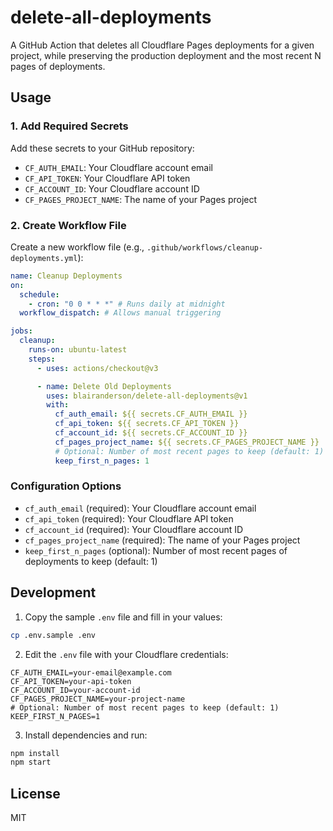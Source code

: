 # delete-all-deployments

A GitHub Action that deletes all Cloudflare Pages deployments for a given project, while preserving the production deployment and the most recent N pages of deployments.

## Usage

### 1. Add Required Secrets

Add these secrets to your GitHub repository:

- `CF_AUTH_EMAIL`: Your Cloudflare account email
- `CF_API_TOKEN`: Your Cloudflare API token
- `CF_ACCOUNT_ID`: Your Cloudflare account ID
- `CF_PAGES_PROJECT_NAME`: The name of your Pages project

### 2. Create Workflow File

Create a new workflow file (e.g., `.github/workflows/cleanup-deployments.yml`):

```yaml
name: Cleanup Deployments
on:
  schedule:
    - cron: "0 0 * * *" # Runs daily at midnight
  workflow_dispatch: # Allows manual triggering

jobs:
  cleanup:
    runs-on: ubuntu-latest
    steps:
      - uses: actions/checkout@v3

      - name: Delete Old Deployments
        uses: blairanderson/delete-all-deployments@v1
        with:
          cf_auth_email: ${{ secrets.CF_AUTH_EMAIL }}
          cf_api_token: ${{ secrets.CF_API_TOKEN }}
          cf_account_id: ${{ secrets.CF_ACCOUNT_ID }}
          cf_pages_project_name: ${{ secrets.CF_PAGES_PROJECT_NAME }}
          # Optional: Number of most recent pages to keep (default: 1)
          keep_first_n_pages: 1
```

### Configuration Options

- `cf_auth_email` (required): Your Cloudflare account email
- `cf_api_token` (required): Your Cloudflare API token
- `cf_account_id` (required): Your Cloudflare account ID
- `cf_pages_project_name` (required): The name of your Pages project
- `keep_first_n_pages` (optional): Number of most recent pages of deployments to keep (default: 1)

## Development

1. Copy the sample `.env` file and fill in your values:

```bash
cp .env.sample .env
```

2. Edit the `.env` file with your Cloudflare credentials:

```
CF_AUTH_EMAIL=your-email@example.com
CF_API_TOKEN=your-api-token
CF_ACCOUNT_ID=your-account-id
CF_PAGES_PROJECT_NAME=your-project-name
# Optional: Number of most recent pages to keep (default: 1)
KEEP_FIRST_N_PAGES=1
```

3. Install dependencies and run:

```bash
npm install
npm start
```

## License

MIT
